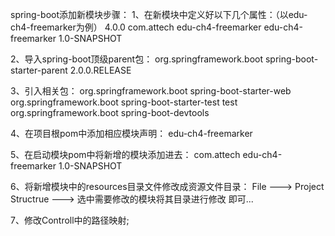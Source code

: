 
spring-boot添加新模块步骤：
1、在新模块中定义好以下几个属性：（以edu-ch4-freemarker为例）
    <modelVersion>4.0.0</modelVersion>
    <groupId>com.attech</groupId>
    <artifactId>edu-ch4-freemarker</artifactId>
    <name>edu-ch4-freemarker</name>
    <version>1.0-SNAPSHOT</version>

2、导入spring-boot顶级parent包：
    <parent>
        <groupId>org.springframework.boot</groupId>
        <artifactId>spring-boot-starter-parent</artifactId>
        <version>2.0.0.RELEASE</version>
        <relativePath/>
    </parent>

3、引入相关包：
    <dependency>
        <groupId>org.springframework.boot</groupId>
        <artifactId>spring-boot-starter-web</artifactId>
    </dependency>
    <dependency>
        <groupId>org.springframework.boot</groupId>
        <artifactId>spring-boot-starter-test</artifactId>
        <scope>test</scope>
    </dependency>
    <dependency>
        <groupId>org.springframework.boot</groupId>
        <artifactId>spring-boot-devtools</artifactId>
    </dependency>

4、在项目根pom中添加相应模块声明：
    <modules>
        <module>edu-ch4-freemarker</module>
    </modules>
    
5、在启动模块pom中将新增的模块添加进去：
    <dependency>
        <groupId>com.attech</groupId>
        <artifactId>edu-ch4-freemarker</artifactId>
        <version>1.0-SNAPSHOT</version>
    </dependency>

6、将新增模块中的resources目录文件修改成资源文件目录：
    File ---> Project Structrue ---> 选中需要修改的模块将其目录进行修改  即可...
    

7、修改Controll中的路径映射;    























